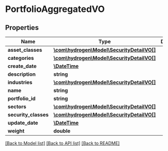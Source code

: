 # PortfolioAggregatedVO

## Properties
Name | Type | Description | Notes
------------ | ------------- | ------------- | -------------
**asset_classes** | [**\com\hydrogen\Model\SecurityDetailVO[]**](SecurityDetailVO.md) |  | [optional] 
**categories** | [**\com\hydrogen\Model\SecurityDetailVO[]**](SecurityDetailVO.md) |  | [optional] 
**create_date** | [**\DateTime**](\DateTime.md) |  | [optional] 
**description** | **string** |  | [optional] 
**industries** | [**\com\hydrogen\Model\SecurityDetailVO[]**](SecurityDetailVO.md) |  | [optional] 
**name** | **string** |  | [optional] 
**portfolio_id** | **string** |  | [optional] 
**sectors** | [**\com\hydrogen\Model\SecurityDetailVO[]**](SecurityDetailVO.md) |  | [optional] 
**security_classes** | [**\com\hydrogen\Model\SecurityDetailVO[]**](SecurityDetailVO.md) |  | [optional] 
**update_date** | [**\DateTime**](\DateTime.md) |  | [optional] 
**weight** | **double** |  | [optional] 

[[Back to Model list]](../README.md#documentation-for-models) [[Back to API list]](../README.md#documentation-for-api-endpoints) [[Back to README]](../README.md)


